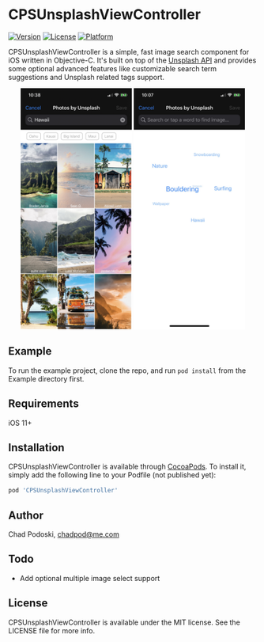 # CPSUnsplashViewController

[![Version](https://img.shields.io/cocoapods/v/CPSUnsplashViewController.svg?style=flat)](https://cocoapods.org/pods/CPSUnsplashViewController)
[![License](https://img.shields.io/cocoapods/l/CPSUnsplashViewController.svg?style=flat)](https://cocoapods.org/pods/CPSUnsplashViewController)
[![Platform](https://img.shields.io/cocoapods/p/CPSUnsplashViewController.svg?style=flat)](https://cocoapods.org/pods/CPSUnsplashViewController)

CPSUnsplashViewController is a simple, fast image search component for iOS written in Objective-C. It's built on top of the [Unsplash API](https://unsplash.com/documentation) and provides some optional advanced features like customizable search term suggestions and Unsplash related tags support.

<p align="center" >
  <img src="https://github.com/chadpod/CPSUnsplashViewController/blob/master/Example/Screenshots/unsplash-photo-grid.jpg" height="487" width="225" alt="Photo Grid" title="Photo Grid">
  <img src="https://github.com/chadpod/CPSUnsplashViewController/blob/master/Example/Screenshots/unsplash-keyword-cloud.jpg" height="487" width="225" alt="Search Suggestions Cloud" title="Search Suggestions Cloud">
</p>

## Example

To run the example project, clone the repo, and run `pod install` from the Example directory first.

## Requirements

iOS 11+

## Installation

CPSUnsplashViewController is available through [CocoaPods](https://cocoapods.org). To install
it, simply add the following line to your Podfile (not published yet):

```ruby
pod 'CPSUnsplashViewController'
```

## Author

Chad Podoski, chadpod@me.com

## Todo

* Add optional multiple image select support

## License

CPSUnsplashViewController is available under the MIT license. See the LICENSE file for more info.
